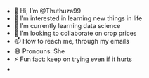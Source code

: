 - 👋 Hi, I’m @Thuthuza99
- 👀 I’m interested in learning new things in life
- 🌱 I’m currently learning data science
- 💞️ I’m looking to collaborate on crop prices
- 📫 How to reach me, through my emails
- 😄 Pronouns: She
- ⚡ Fun fact: keep on trying even if it hurts
- 

<!---
Thuthuza99/Thuthuza99 is a ✨ special ✨ repository because its `README.md` (this file) appears on your GitHub profile.
You can click the Preview link to take a look at your changes.
--->
